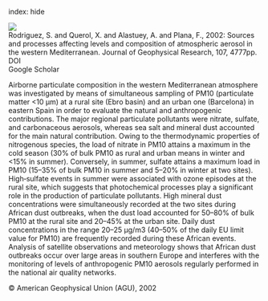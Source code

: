 index: hide

<div class="Citation">
    <div class="Citation-thumb CitationThumb-linked"  data-href="https://doi.org/10.1029/2001jd001488">
      <img src="https://static.claimspace.cloud/climate-study-static/refs/thumbs/7/Rodriguez_et_al_2002-thumb.png" />
    </div>

  <div class="Citation-body">
    <div class="Citation-text">Rodriguez, S. and Querol, X. and Alastuey, A. and Plana, F., 2002: Sources and processes affecting levels and composition of atmospheric aerosol in the western Mediterranean. <span class="Article-journal">Journal of Geophysical Research, </span><span class="Article-volume">107, </span>4777pp.</div>
    <div class="Citation-links">
      <div class="CitationLink" data-href="https://doi.org/10.1029/2001jd001488">
        <div class="CitationLink-icon CitationLink-Doi"></div>
        <div class="CitationLink-text">DOI</div>
      </div>
      <div class="CitationLink" data-href="https://scholar.google.com/scholar?q=10.1029/2001jd001488">
        <div class="CitationLink-icon CitationLink-Scholar"></div>
        <div class="CitationLink-text">Google Scholar</div>
      </div>
    </div>
  </div>
</div>

Airborne particulate composition in the western Mediterranean atmosphere was investigated by means of simultaneous sampling of PM10 (particulate matter <10 μm) at a rural site (Ebro basin) and an urban one (Barcelona) in eastern Spain in order to evaluate the natural and anthropogenic contributions. The major regional particulate pollutants were nitrate, sulfate, and carbonaceous aerosols, whereas sea salt and mineral dust accounted for the main natural contribution. Owing to the thermodynamic properties of nitrogenous species, the load of nitrate in PM10 attains a maximum in the cold season (30% of bulk PM10 as rural and urban means in winter and <15% in summer). Conversely, in summer, sulfate attains a maximum load in PM10 (15–35% of bulk PM10 in summer and 5–20% in winter at two sites). High‐sulfate events in summer were associated with ozone episodes at the rural site, which suggests that photochemical processes play a significant role in the production of particulate pollutants. High mineral dust concentrations were simultaneously recorded at the two sites during African dust outbreaks, when the dust load accounted for 50–80% of bulk PM10 at the rural site and 20–45% at the urban site. Daily dust concentrations in the range 20–25 μg/m3 (40–50% of the daily EU limit value for PM10) are frequently recorded during these African events. Analysis of satellite observations and meteorology shows that African dust outbreaks occur over large areas in southern Europe and interferes with the monitoring of levels of anthropogenic PM10 aerosols regularly performed in the national air quality networks.

<div class="Citation-copy">
&copy; American Geophysical Union (AGU), 2002
</div>